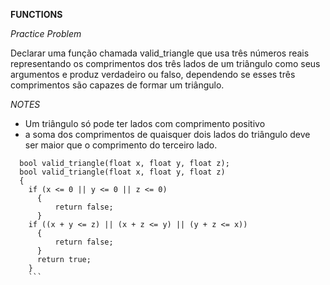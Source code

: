 **FUNCTIONS**

*Practice Problem*

Declarar uma função chamada valid_triangle que usa três números reais representando os comprimentos dos três lados de um triângulo como seus argumentos e produz verdadeiro ou falso, dependendo se esses três comprimentos são capazes de formar um triângulo.

*NOTES* 
 - Um triângulo só pode ter lados com comprimento positivo
 - a soma dos comprimentos de quaisquer dois lados do triângulo deve ser maior que o comprimento do terceiro lado.


```
  bool valid_triangle(float x, float y, float z);
  bool valid_triangle(float x, float y, float z)
  {
    if (x <= 0 || y <= 0 || z <= 0)
      {
          return false;
      }
    if ((x + y <= z) || (x + z <= y) || (y + z <= x))
      {
          return false;
      }
      return true;
    } 
    ```
